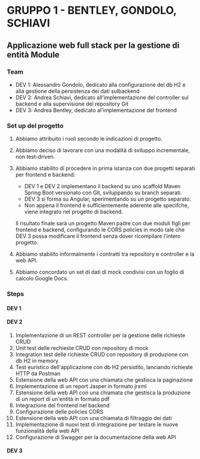 # GRUPPO 1 - BENTLEY, GONDOLO, SCHIAVI
## Applicazione web full stack per la gestione di entità Module

### Team

* DEV 1: Alessandro Gondolo, dedicato alla configurazione del db H2 e alla gestione della persistenza dei dati sulbackend
* DEV 2: Andrea Schiavi, dedicato all'implementazione del controller sul backend e alla supervisione del repository Git
* DEV 3: Andrea Bentley, dedicato al'implementazione del frontend

### Set up del progetto

1. Abbiamo attribuito i ruoli secondo le indicazioni di progetto.
2. Abbiamo deciso di lavorare con una modalità di sviluppo incrementale, non test-driven.
3. Abbiamo stabilito di procedere in prima istanza con due progetti separati per frontend e backend:

    * DEV 1 e DEV 2 implementano il backend su uno scaffold Maven Spring Boot versionato con Git, sviluppando su branch separati.
    * DEV 3 si forma su Angular, sperimentando su un progetto separato.
    * Non appena il frontend è sufficientemente aderente alle specifche, viene integrato nel progetto di backend.
    
    Il risultato finale sarà un progetto Maven padre con due moduli figli per frontend e backend, configurando le CORS policies in modo tale che DEV 3 possa modificare il frontend senza dover ricompilare l'intero progetto. 

4. Abbiamo stabilito informalmente i contratti tra repository e controller e la web API.
5. Abbiamo concordato un set di dati di mock condivisi con un foglio di calcolo Google Docs.

### Steps

#### DEV 1

#### DEV 2

1. Implementazione di un REST controller per la gestione delle richieste CRUD
2. Unit test delle rechieste CRUD con repository di mock
3. Integration test delle richieste CRUD con repository di produzione con db H2 in memory
4. Test euristico dell'applicazione con db H2 persistito, lanciando richieste HTTP da Postman
5. Estensione della web API con una chiamata che gestisca la paginazione
6. Implementazione di un report Jasper in formato jrxml
7. Estensione della web API con una chiamata che gestisca la produzione di un report di un'entità in formato pdf
8. Integrazione del frontend nel backend
9. Configurazione delle policies CORS
10. Estensione della web API con una chiamata di filtraggio dei dati
11. Implementazione di nuovi test di integrazione per testare le nuove funzionalità della web API
12. Configurazione di Swagger per la documentazione della web API

#### DEV 3
